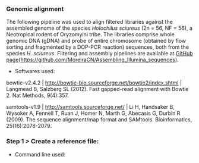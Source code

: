 ### Genomic alignment

The following pipeline was used to align filtered libraries against the assembled genome of the species *Holochilus sciureus* (2n = 56, NF = 56), a Neotropical rodent of Oryzomyini tribe. The libraries comprise whole genomic DNA (gDNA) and probe of entire chromosome (obtained by flow sorting and fragmented by a DOP-PCR reaction) sequences, both from the species *H. sciureus*. Filtering and assembly pipelines are available at [GitHub page](https://github.com/MoreiraCN/Filtering_Illumina_sequences)(https://github.com/MoreiraCN/Assembling_Illumina_sequences).

- Softwares used:

bowtie-v2.4.2 | http://bowtie-bio.sourceforge.net/bowtie2/index.shtml | Langmead B, Salzberg SL (2012). Fast gapped-read alignment with Bowtie 2. Nat Methods, 9(4):357.

samtools-v1.9 | http://samtools.sourceforge.net/ | Li H, Handsaker B, Wysoker A, Fennell T, Ruan J, Homer N, Marth G, Abecasis G, Durbin R (2009). The sequence alignment/map format and SAMtools. Bioinformatics, 25(16):2078-2079.

### Step 1 > Create a reference file:

- Command line used:
